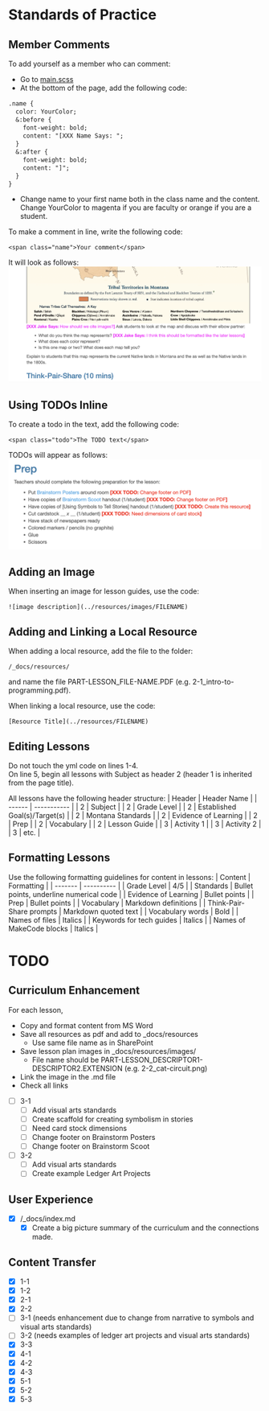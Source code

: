 # Standards of Practice

## Member Comments
To add yourself as a member who can comment:
- Go to [main.scss](./assets/css/main.scss)
- At the bottom of the page, add the following code:
```
.name {
  color: YourColor;
  &:before {
    font-weight: bold;
    content: "[XXX Name Says: ";
  }
  &:after {
    font-weight: bold;
    content: "]";
  }
}
```
- Change name to your first name both in the class name and the content. Change YourColor to magenta if you are faculty or orange if you are a student.

To make a comment in line, write the following code:
```
<span class="name">Your comment</span>
```
It will look as follows:
![comment example](./assets/img/comment-example.png)
## Using TODOs Inline
To create a todo in the text, add the following code:
```
<span class="todo">The TODO text</span>
```
TODOs will appear as follows:
![todo example](./assets/img/todo-example.png)
## Adding an Image
When inserting an image for lesson guides, use the code:
```
![image description](../resources/images/FILENAME)
```

## Adding and Linking a Local Resource
When adding a local resource, add the file to the folder:
```
/_docs/resources/
```
and name the file PART-LESSON_FILE-NAME.PDF (e.g. 2-1_intro-to-programming.pdf).

When linking a local resource, use the code:
```
[Resource Title](../resources/FILENAME)
```

## Editing Lessons
Do not touch the yml code on lines 1-4.  
On line 5, begin all lessons with Subject as header 2 (header 1 is inherited from the page title).

All lessons have the following header structure:
| Header | Header Name |
| ------ | ----------- |
| 2 | Subject |
| 2 | Grade Level |
| 2 | Established Goal(s)/Target(s) |
| 2 | Montana Standards |
| 2 | Evidence of Learning |
| 2 | Prep |
| 2 | Vocabulary |
| 2 | Lesson Guide |
| 3 | Activity 1 |
| 3 | Activity 2 |
| 3 | etc. |

## Formatting Lessons
Use the following formatting guidelines for content in lessons:
| Content | Formatting |
| ------- | ---------- |
| Grade Level | 4/5 |
| Standards | Bullet points, underline numerical code |
| Evidence of Learning | Bullet points |
| Prep | Bullet points |
| Vocabulary | Markdown definitions |
| Think-Pair-Share prompts | Markdown quoted text |
| Vocabulary words | Bold |
| Names of files | Italics |
| Keywords for tech guides | Italics |
| Names of MakeCode blocks | Italics |

# TODO

## Curriculum Enhancement
For each lesson,
- Copy and format content from MS Word
- Save all resources as pdf and add to _docs/resources
  - Use same file name as in SharePoint
- Save lesson plan images in _docs/resources/images/
  - File name should be PART-LESSON_DESCRIPTOR1-DESCRIPTOR2.EXTENSION (e.g. 2-2_cat-circuit.png)
- Link the image in the .md file
- Check all links

- [ ] 3-1
  - [ ] Add visual arts standards
  - [ ] Create scaffold for creating symbolism in stories
  - [ ] Need card stock dimensions
  - [ ] Change footer on Brainstorm Posters
  - [ ] Change footer on Brainstorm Scoot
- [ ] 3-2
  - [ ] Add visual arts standards
  - [ ] Create example Ledger Art Projects

## User Experience
- [X] /_docs/index.md
  - [X] Create a big picture summary of the curriculum and the connections made.

## Content Transfer
- [X] 1-1
- [X] 1-2
- [X] 2-1
- [X] 2-2
- [ ] 3-1 (needs enhancement due to change from narrative to symbols and visual arts standards)
- [ ] 3-2 (needs examples of ledger art projects and visual arts standards)
- [X] 3-3
- [X] 4-1
- [X] 4-2
- [X] 4-3
- [X] 5-1
- [X] 5-2
- [X] 5-3
